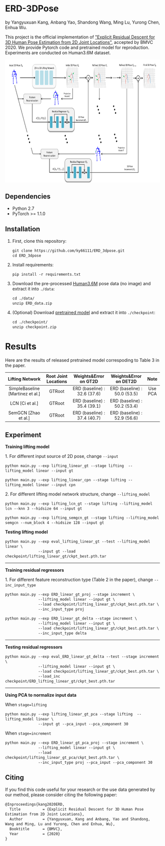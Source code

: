 # ERD-3DPose
by Yangyuxuan Kang, Anbang Yao, Shandong Wang, Ming Lu, Yurong Chen, Enhua Wu.

This project is the official implementation of ["Explicit Residual Descent for 3D Human
Pose Estimation from 2D Joint Locations"](https://www.bmvc2020-conference.com/assets/papers/0151.pdf), accepted by BMVC 2020.
We provide Pytorch code and pretrained model for reproduction. Experiments are conducted on Human3.6M dataset.

<p align="center">
    <img src="./teaser/framework.png" height="400">
</p>



## Dependencies

* Python 2.7
* PyTorch >= 1.1.0

## Installation

1. First, clone this repository:
    ```
    git clone https://github.com/ky66111/ERD_3dpose.git
    cd ERD_3dpose
    ```
2. Install requirements:
    ```
    pip install -r requirements.txt
    ```
3. Download the pre-processed [Human3.6M](https://1drv.ms/u/s!AueMCSJ2EDkShMhQW0m8jFia80tnaQ?e=JT1WzU) pose data (no image) and extract it into `./data`:
    ```
    cd ./data/
    unzip ERD_data.zip
    ```

4. (Optional) Download [pretrained model](https://1drv.ms/u/s!AueMCSJ2EDkShMhPb6lQSixXTTBi0g?e=mrTSsh) and extract it into `./checkpoint`:
    ```
    cd ./checkpoint/
    unzip checkpoint.zip
    ```

# Results
Here are the results of released pretrained model correspoding to Table 3 in the paper.

| **Lifting Network** | **Root Joint Locations** | **Weights&Error on GT2D** | **Weights&Error on DET2D** | **Note** |
|:-------------------:|:------------------------:|:-----------------:|:------------------:|:------------------:|
| SimpleBaseline [Martinez et al.]     | GTRoot | ERD (baseline) : 32.6 (37.6) | ERD (baseline) : 50.0 (53.5)        | Use PCA|
| LCN [Ci et al.]           | GTRoot | ERD (baseline) : 35.4 (39.1) | ERD (baseline) : 50.2 (53.4)    |
| SemGCN [Zhao et al.]         | GTRoot | ERD (baseline) : 37.4 (40.7) | ERD (baseline) : 52.9 (56.6)    |


## Experiment
**Training lifting model**

1\. For different input source of 2D pose, change ```--input```
```gt
python main.py --exp lifting_linear_gt --stage lifting  --lifting_model linear --input gt
``` 
```cpn
python main.py --exp lifting_linear_cpn --stage lifting --lifting_model linear --input cpn
```
2\. For different lifting model network structure, change ```--lifting_model```
```lcn
python main.py --exp lifting_lcn_gt --stage lifting --lifting_model lcn --knn 3 --hidsize 64 --input gt
```
```semgcn
python main.py --exp lifting_semgcn_gt --stage lifting --lifting_model semgcn --num_block 4 --hidsize 128 --input gt
```

**Testing lifting model**
```linear, gt
python main.py --exp eval_lifting_linear_gt --test --lifting_model linear \
               --input gt --load checkpoint/lifting_linear_gt/ckpt_best.pth.tar
```


---
**Training residual regressors**

1\. For different feature reconstruction type (Table 2 in the paper), change ```--inc_input_type```
```Proj2D
python main.py --exp ERD_linear_gt_proj --stage increment \
               --lifting_model linear --input gt \
               --load checkpoint/lifting_linear_gt/ckpt_best.pth.tar \
               --inc_input_type proj
```
```Residual
python main.py --exp ERD_linear_gt_delta --stage increment \
               --lifting_model linear --input gt \
               --load checkpoint/lifting_linear_gt/ckpt_best.pth.tar \
               --inc_input_type delta
```

---
**Testing residual regressors**

```
python main.py --exp eval_ERD_linear_gt_delta --test --stage increment \
               --lifting_model linear --input gt \
               --load checkpoint/lifting_linear_gt/ckpt_best.pth.tar \
               --load_inc checkpoint/ERD_lifting_linear_gt/ckpt_best.pth.tar
```
---

**Using PCA to normalize input data**

When ```stage=lifting```
```
python main.py --exp lifting_linear_gt_pca --stage lifting  --lifting_model linear \
               --input gt --pca_input --pca_component 30
```
When ```stage=increment```
```
python main.py --exp ERD_linear_gt_pca_proj --stage increment \
               --lifting_model linear --input gt \
               --load checkpoint/lifting_linear_gt_pca/ckpt_best.pth.tar \
               --inc_input_type proj --pca_input --pca_component 30
```


## Citing
If you find this code useful for your research or the use data generated by our method, please consider citing the following paper:
```
@Inproceedings{kang2020ERD,
  Title          = {Explicit Residual Descent for 3D Human Pose Estimation from 2D Joint Locations},
  Author         = {Yangyuxuan, Kang and Anbang, Yao and Shandong, Wang and Ming, Lu and Yurong, Chen and Enhua, Wu},
  Booktitle      = {BMVC},
  Year           = {2020}
}
```
